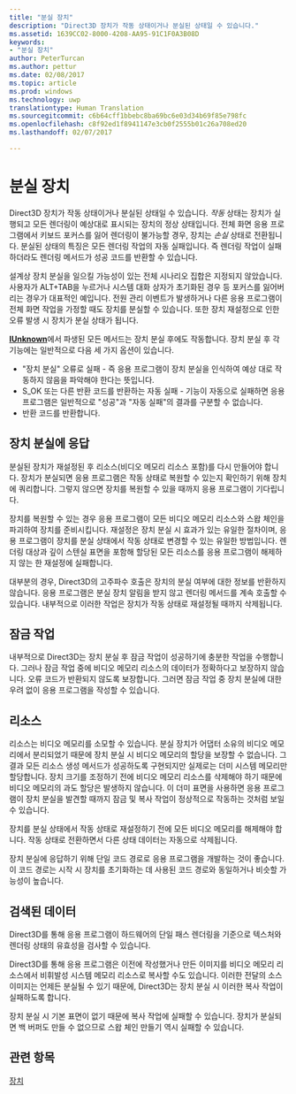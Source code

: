```yaml
---
title: "분실 장치"
description: "Direct3D 장치가 작동 상태이거나 분실된 상태일 수 있습니다."
ms.assetid: 1639CC02-8000-4208-AA95-91C1F0A3B08D
keywords:
- "분실 장치"
author: PeterTurcan
ms.author: pettur
ms.date: 02/08/2017
ms.topic: article
ms.prod: windows
ms.technology: uwp
translationtype: Human Translation
ms.sourcegitcommit: c6b64cff1bbebc8ba69bc6e03d34b69f85e798fc
ms.openlocfilehash: c8f92ed1f8941147e3cb0f2555b01c26a708ed20
ms.lasthandoff: 02/07/2017

---
```


# <a name="lost-devices"></a>분실 장치


Direct3D 장치가 작동 상태이거나 분실된 상태일 수 있습니다. *작동* 상태는 장치가 실행되고 모든 렌더링이 예상대로 표시되는 장치의 정상 상태입니다. 전체 화면 응용 프로그램에서 키보드 포커스를 잃어 렌더링이 불가능할 경우, 장치는 *손실* 상태로 전환됩니다. 분실된 상태의 특징은 모든 렌더링 작업의 자동 실패입니다. 즉 렌더링 작업이 실패하더라도 렌더링 메서드가 성공 코드를 반환할 수 있습니다.

설계상 장치 분실을 일으킬 가능성이 있는 전체 시나리오 집합은 지정되지 않았습니다. 사용자가 ALT+TAB을 누르거나 시스템 대화 상자가 초기화된 경우 등 포커스를 잃어버리는 경우가 대표적인 예입니다. 전원 관리 이벤트가 발생하거나 다른 응용 프로그램이 전체 화면 작업을 가정할 때도 장치를 분실할 수 있습니다. 또한 장치 재설정으로 인한 오류 발생 시 장치가 분실 상태가 됩니다.

[**IUnknown**](https://msdn.microsoft.com/library/windows/desktop/ms680509)에서 파생된 모든 메서드는 장치 분실 후에도 작동합니다. 장치 분실 후 각 기능에는 일반적으로 다음 세 가지 옵션이 있습니다.

-   "장치 분실" 오류로 실패 - 즉 응용 프로그램이 장치 분실을 인식하여 예상 대로 작동하지 않음을 파악해야 한다는 뜻입니다.
-   S\_OK 또는 다른 반환 코드를 반환하는 자동 실패 - 기능이 자동으로 실패하면 응용 프로그램은 일반적으로 "성공"과 "자동 실패"의 결과를 구분할 수 없습니다.
-   반환 코드를 반환합니다.

## <a name="span-idrespondingtoalostdevicespanspan-idrespondingtoalostdevicespanspan-idrespondingtoalostdevicespanresponding-to-a-lost-device"></a><span id="Responding_to_a_Lost_Device"></span><span id="responding_to_a_lost_device"></span><span id="RESPONDING_TO_A_LOST_DEVICE"></span>장치 분실에 응답


분실된 장치가 재설정된 후 리소스(비디오 메모리 리소스 포함)를 다시 만들어야 합니다. 장치가 분실되면 응용 프로그램은 작동 상태로 복원할 수 있는지 확인하기 위해 장치에 쿼리합니다. 그렇지 않으면 장치를 복원할 수 있을 때까지 응용 프로그램이 기다립니다.

장치를 복원할 수 있는 경우 응용 프로그램이 모든 비디오 메모리 리소스와 스왑 체인을 파괴하여 장치를 준비시킵니다. 재설정은 장치 분실 시 효과가 있는 유일한 절차이며, 응용 프로그램이 장치를 분실 상태에서 작동 상태로 변경할 수 있는 유일한 방법입니다. 렌더링 대상과 깊이 스텐실 표면을 포함해 할당된 모든 리소스를 응용 프로그램이 해제하지 않는 한 재설정에 실패합니다.

대부분의 경우, Direct3D의 고주파수 호출은 장치의 분실 여부에 대한 정보를 반환하지 않습니다. 응용 프로그램은 분실 장치 알림을 받지 않고 렌더링 메서드를 계속 호출할 수 있습니다. 내부적으로 이러한 작업은 장치가 작동 상태로 재설정될 때까지 삭제됩니다.

## <a name="span-idlockingoperationsspanspan-idlockingoperationsspanspan-idlockingoperationsspanlocking-operations"></a><span id="Locking_Operations"></span><span id="locking_operations"></span><span id="LOCKING_OPERATIONS"></span>잠금 작업


내부적으로 Direct3D는 장치 분실 후 잠금 작업이 성공하기에 충분한 작업을 수행합니다. 그러나 잠금 작업 중에 비디오 메모리 리소스의 데이터가 정확하다고 보장하지 않습니다. 오류 코드가 반환되지 않도록 보장합니다. 그러면 잠금 작업 중 장치 분실에 대한 우려 없이 응용 프로그램을 작성할 수 있습니다.

## <a name="span-idresourcesspanspan-idresourcesspanspan-idresourcesspanresources"></a><span id="Resources"></span><span id="resources"></span><span id="RESOURCES"></span>리소스


리소스는 비디오 메모리를 소모할 수 있습니다. 분실 장치가 어댑터 소유의 비디오 메모리에서 분리되었기 때문에 장치 분실 시 비디오 메모리의 할당을 보장할 수 없습니다. 그 결과 모든 리소스 생성 메서드가 성공하도록 구현되지만 실제로는 더미 시스템 메모리만 할당합니다. 장치 크기를 조정하기 전에 비디오 메모리 리소스를 삭제해야 하기 때문에 비디오 메모리의 과도 할당은 발생하지 않습니다. 이 더미 표면을 사용하면 응용 프로그램이 장치 분실을 발견할 때까지 잠금 및 복사 작업이 정상적으로 작동하는 것처럼 보일 수 있습니다.

장치를 분실 상태에서 작동 상태로 재설정하기 전에 모든 비디오 메모리를 해제해야 합니다. 작동 상태로 전환하면서 다른 상태 데이터는 자동으로 삭제됩니다.

장치 분실에 응답하기 위해 단일 코드 경로로 응용 프로그램을 개발하는 것이 좋습니다. 이 코드 경로는 시작 시 장치를 초기화하는 데 사용된 코드 경로와 동일하거나 비슷할 가능성이 높습니다.

## <a name="span-idretrieveddataspanspan-idretrieveddataspanspan-idretrieveddataspanretrieved-data"></a><span id="Retrieved_Data"></span><span id="retrieved_data"></span><span id="RETRIEVED_DATA"></span>검색된 데이터


Direct3D를 통해 응용 프로그램이 하드웨어의 단일 패스 렌더링을 기준으로 텍스처와 렌더링 상태의 유효성을 검사할 수 있습니다.

Direct3D를 통해 응용 프로그램은 이전에 작성했거나 만든 이미지를 비디오 메모리 리소스에서 비휘발성 시스템 메모리 리소스로 복사할 수도 있습니다. 이러한 전달의 소스 이미지는 언제든 분실될 수 있기 때문에, Direct3D는 장치 분실 시 이러한 복사 작업이 실패하도록 합니다.

장치 분실 시 기본 표면이 없기 때문에 복사 작업에 실패할 수 있습니다. 장치가 분실되면 백 버퍼도 만들 수 없으므로 스왑 체인 만들기 역시 실패할 수 있습니다.

## <a name="span-idrelated-topicsspanrelated-topics"></a><span id="related-topics"></span>관련 항목


[장치](devices.md)

 

 





